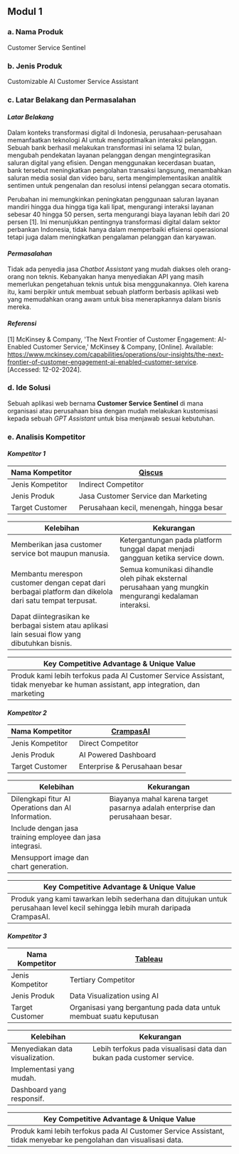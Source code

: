 ## Modul 1
### a. Nama Produk
Customer Service Sentinel

### b. Jenis Produk
Customizable AI Customer Service Assistant

### c. Latar Belakang dan Permasalahan
#### _Latar Belakang_
Dalam konteks transformasi digital di Indonesia, perusahaan-perusahaan memanfaatkan teknologi AI untuk mengoptimalkan interaksi pelanggan. Sebuah bank berhasil melakukan transformasi ini selama 12 bulan, mengubah pendekatan layanan pelanggan dengan mengintegrasikan saluran digital yang efisien. Dengan menggunakan kecerdasan buatan, bank tersebut meningkatkan pengolahan transaksi langsung, menambahkan saluran media sosial dan video baru, serta mengimplementasikan analitik sentimen untuk pengenalan dan resolusi intensi pelanggan secara otomatis.

Perubahan ini memungkinkan peningkatan penggunaan saluran layanan mandiri hingga dua hingga tiga kali lipat, mengurangi interaksi layanan sebesar 40 hingga 50 persen, serta mengurangi biaya layanan lebih dari 20 persen [1]. Ini menunjukkan pentingnya transformasi digital dalam sektor perbankan Indonesia, tidak hanya dalam memperbaiki efisiensi operasional tetapi juga dalam meningkatkan pengalaman pelanggan dan karyawan.

#### _Permasalahan_
Tidak ada penyedia jasa *Chatbot Assistant* yang mudah diakses oleh orang-orang non teknis. Kebanyakan hanya menyediakan API yang masih memerlukan pengetahuan teknis untuk bisa menggunakannya. Oleh karena itu, kami berpikir untuk membuat sebuah platform berbasis aplikasi web yang memudahkan orang awam untuk bisa menerapkannya dalam bisnis mereka.

#### _Referensi_
[1] McKinsey & Company, 'The Next Frontier of Customer Engagement: AI-Enabled Customer Service,' McKinsey & Company, [Online]. Available: https://www.mckinsey.com/capabilities/operations/our-insights/the-next-frontier-of-customer-engagement-ai-enabled-customer-service. [Accessed: 12-02-2024].

### d. Ide Solusi
Sebuah aplikasi web bernama **Customer Service Sentinel** di mana organisasi atau perusahaan bisa dengan mudah melakukan kustomisasi kepada sebuah *GPT Assistant* untuk bisa menjawab sesuai kebutuhan.

### e. Analisis Kompetitor
#### _Kompetitor 1_

| Nama Kompetitor | [Qiscus](https://www.qiscus.com/id) |
|-|-|
| Jenis Kompetitor | Indirect Competitor |
| Jenis Produk | Jasa Customer Service dan Marketing |
| Target Customer | Perusahaan kecil, menengah, hingga besar |

|Kelebihan|Kekurangan|
|---------|----------|
| Memberikan jasa customer service bot maupun manusia. | Ketergantungan pada platform tunggal dapat menjadi gangguan ketika service down.|
| Membantu merespon customer dengan cepat dari berbagai platform dan dikelola dari satu tempat terpusat. | Semua komunikasi dihandle oleh pihak eksternal perusahaan yang mungkin mengurangi kedalaman interaksi. |
| Dapat diintegrasikan ke berbagai sistem atau aplikasi lain sesuai flow yang dibutuhkan bisnis. | |

| Key Competitive Advantage & Unique Value |
|-|
| Produk kami lebih terfokus pada AI Customer Service Assistant, tidak menyebar ke human assistant, app integration, dan marketing |

#### _Kompetitor 2_

| Nama Kompetitor | [CrampasAI](https://www.padiumkm.id/product/ai-powered-dashboard/65800fc23cff436a8d5bc662) |
|-|-|
| Jenis Kompetitor | Direct Competitor |
| Jenis Produk | AI Powered Dashboard |
| Target Customer | Enterprise & Perusahaan besar |

|Kelebihan|Kekurangan|
|---------|----------|
| Dilengkapi fitur AI Operations dan AI Information. | Biayanya mahal karena target pasarnya adalah enterprise dan perusahaan besar. |
| Include dengan jasa training employee dan jasa integrasi. |  |
| Mensupport image dan chart generation. | |

| Key Competitive Advantage & Unique Value |
|-|
| Produk yang kami tawarkan lebih sederhana dan ditujukan untuk perusahaan level kecil sehingga lebih murah daripada CrampasAI. |

#### _Kompetitor 3_

| Nama Kompetitor | [Tableau](https://www.tableau.com) |
|-|-|
| Jenis Kompetitor | Tertiary Competitor |
| Jenis Produk | Data Visualization using AI |
| Target Customer | Organisasi yang bergantung pada data untuk membuat suatu keputusan |

|Kelebihan|Kekurangan|
|---------|----------|
| Menyediakan data visualization. |  Lebih terfokus pada visualisasi data dan bukan pada customer service.|
| Implementasi yang mudah. | |
| Dashboard yang responsif. | |

| Key Competitive Advantage & Unique Value |
|-|
| Produk kami lebih terfokus pada AI Customer Service Assistant, tidak menyebar ke pengolahan dan visualisasi data. |
